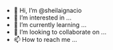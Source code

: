 - 👋 Hi, I’m @sheilaignacio
- 👀 I’m interested in ...
- 🌱 I’m currently learning ...
- 💞️ I’m looking to collaborate on ...
- 📫 How to reach me ...

<!---
sheilaignacio/sheilaignacio is a ✨ special ✨ repository because its `README.md` (this file) appears on your GitHub profile.
You can click the Preview link to take a look at your changes.
--->
